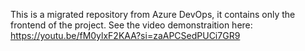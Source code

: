 This is a migrated repository from Azure DevOps, it contains only the frontend of the project. See the video demonstraition here: https://youtu.be/fM0ylxF2KAA?si=zaAPCSedPUCi7GR9
